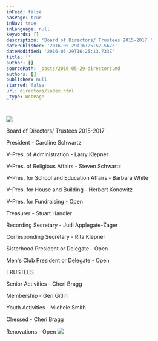 ```yaml
---
inFeed: false
hasPage: true
inNav: true
inLanguage: null
keywords: []
description: 'Board of Directors/ Trustees 2015-2017 '
datePublished: '2016-05-29T16:25:52.567Z'
dateModified: '2016-05-29T16:25:13.733Z'
title: ''
author: []
sourcePath: _posts/2016-05-29-directors.md
authors: []
publisher: null
starred: false
url: directors/index.html
_type: WebPage

---
```

![](https://the-grid-user-content.s3-us-west-2.amazonaws.com/b0b75fdd-a40b-4759-be42-e55e355f033b.jpg)

Board of Directors/ Trustees 2015-2017 

President - Caroline Schwartz

V-Pres. of Administration - Larry Klepner

V-Pres. of Religious Affairs - Steven Schwartz

V-Pres. for School and Education Affairs - Barbara White

V-Pres. for House and Building - Herbert Konowitz

V-Pres. for Fundraising - Open

Treasurer - Stuart Handler

Recording Secretary - Judi Applegate-Zager

Corresponding Secretary - Rita Klepner

Sisterhood President or Delegate - Open

Men's Club President or Delegate - Open

TRUSTEES 

Senior Activities - Cheri Bragg

Membership - Geri Gitlin

Youth Activities - Michele Smith

Chessed - Cheri Bragg

Renovations - Open
![](https://the-grid-user-content.s3-us-west-2.amazonaws.com/eaeb0dd6-b3bc-4cfb-92ea-277c8e4510cf.jpg)